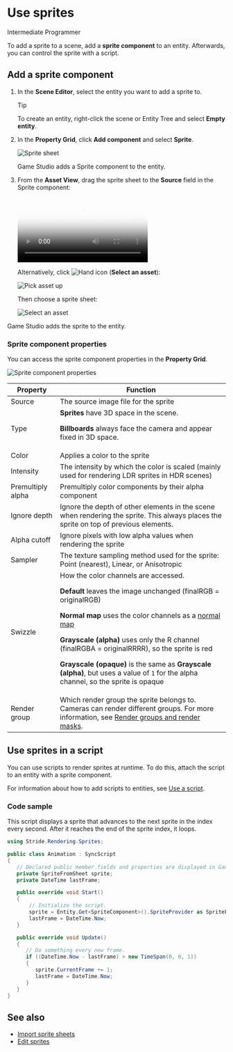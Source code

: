 # Use sprites

<span class="badge text-bg-primary">Intermediate</span>
<span class="badge text-bg-success">Programmer</span>

To add a sprite to a scene, add a **sprite component** to an entity. Afterwards, you can control the sprite with a script.

## Add a sprite component

1. In the **Scene Editor**, select the entity you want to add a sprite to.

    >[!Tip]
    >To create an entity, right-click the scene or Entity Tree and select **Empty entity**.

2. In the **Property Grid**, click **Add component** and select **Sprite**.

    ![Sprite sheet](media/SpriteEntity.png)

    Game Studio adds a Sprite component to the entity.

3. From the **Asset View**, drag the sprite sheet to the **Source** field in the Sprite component:

    <p>
        <video autoplay loop class="responsive-video" poster="media\drag-sprite-sheet-to-asset-picker.png">
        <source src="media\drag-sprite-sheet-to-asset-picker.mp4" type="video/mp4">
        </video>
    </p>

    Alternatively, click ![Hand icon](~/manual/game-studio/media/hand-icon.png) (**Select an asset**):

    ![Pick asset up](media/pick-asset-up.png)

    Then choose a sprite sheet:

    ![Select an asset](media/asset-picker.png)

Game Studio adds the sprite to the entity.

### Sprite component properties

You can access the sprite component properties in the **Property Grid**.

![Sprite component properties](media/sprite-component-properties.png)

| Property   | Function    
|------------|-----------
| Source | The source image file for the sprite
| Type | **Sprites** have 3D space in the scene. <br><p>**Billboards** always face the camera and appear fixed in 3D space.
| Color | Applies a color to the sprite
| Intensity | The intensity by which the color is scaled (mainly used for rendering LDR sprites in HDR scenes)
| Premultiply alpha | Premultiply color components by their alpha component
| Ignore depth | Ignore the depth of other elements in the scene when rendering the sprite. This always places the sprite on top of previous elements. 
| Alpha cutoff | Ignore pixels with low alpha values when rendering the sprite
| Sampler | The texture sampling method used for the sprite: Point (nearest), Linear, or Anisotropic
| Swizzle | How the color channels are accessed. <br><p>**Default** leaves the image unchanged (finalRGB = originalRGB) <br><p>**Normal map** uses the color channels as a [normal map](../graphics/textures/normal-maps.md) <br><p>**Grayscale (alpha)** uses only the R channel (finalRGBA = originalRRRR), so the sprite is red <br><p>**Grayscale (opaque)** is the same as **Grayscale (alpha)**, but uses a value of `1` for the alpha channel, so the sprite is opaque
| Render group | Which render group the sprite belongs to. Cameras can render different groups. For more information, see [Render groups and render masks](../graphics/graphics-compositor/render-groups-and-masks.md).

## Use sprites in a script

You can use scripts to render sprites at runtime. To do this, attach the script to an entity with a sprite component.

For information about how to add scripts to entities, see [Use a script](../scripts/use-a-script.md).

### Code sample

This script displays a sprite that advances to the next sprite in the index every second. After it reaches the end of the sprite index, it loops.

```cs
using Stride.Rendering.Sprites;

public class Animation : SyncScript
{
   // Declared public member fields and properties are displayed in Game Studio.
   private SpriteFromSheet sprite;
   private DateTime lastFrame;

   public override void Start()
   {
       // Initialize the script.
       sprite = Entity.Get<SpriteComponent>().SpriteProvider as SpriteFromSheet;
       lastFrame = DateTime.Now;
   }

   public override void Update()
   {
      // Do something every new frame.
      if ((DateTime.Now - lastFrame) > new TimeSpan(0, 0, 1))
      {
         sprite.CurrentFrame += 1;
         lastFrame = DateTime.Now;
      }
   }
}
```

## See also

* [Import sprite sheets](import-sprite-sheets.md)
* [Edit sprites](edit-sprites.md)